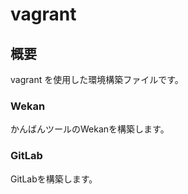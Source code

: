 # vagrant

## 概要

vagrant を使用した環境構築ファイルです。


### Wekan

かんばんツールのWekanを構築します。


### GitLab

GitLabを構築します。

